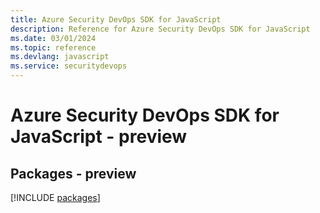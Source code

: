 ```yaml
---
title: Azure Security DevOps SDK for JavaScript
description: Reference for Azure Security DevOps SDK for JavaScript
ms.date: 03/01/2024
ms.topic: reference
ms.devlang: javascript
ms.service: securitydevops
---
```

# Azure Security DevOps SDK for JavaScript - preview
## Packages - preview
[!INCLUDE [packages](security-devops-index.md)]
